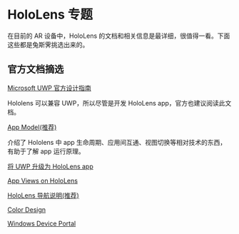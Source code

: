 # HoloLens 专题

在目前的 AR 设备中，HoloLens 的文档和相关信息是最详细，很值得一看。下面这些都是兔斯霁挑选出来的。

## 官方文档摘选

[Microsoft UWP 官方设计指南](https://developer.microsoft.com/en-us/windows/apps/design)

Hololens 可以兼容 UWP，所以尽管是开发 HoloLens app，官方也建议阅读此文档。

[App Model(推荐)](https://developer.microsoft.com/en-us/windows/mixed-reality/app_model)

介绍了 Hololens 中 app 生命周期、应用间互通、视图切换等相对技术的东西，有助于了解 app 运行原理。

[将 UWP 升级为 HoloLens app](https://developer.microsoft.com/en-us/windows/mixed-reality/updating_your_existing_universal_app_for_hololens)

[App Views on HoloLens](https://developer.microsoft.com/en-us/windows/mixed-reality/app_views_on_hololens)

[HoloLens 导航说明(推荐)](https://developer.microsoft.com/en-us/windows/mixed-reality/navigating_the_windows_mixed_reality_home)

[Color Design](https://developer.microsoft.com/en-us/windows/mixed-reality/color_design)

[Windows Device Portal](https://developer.microsoft.com/en-us/windows/mixed-reality/Using_the_Windows_Device_Portal.html)

